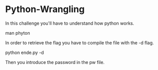# Python-Wrangling

In this challenge you'll have to understand how python works.

man phyton

In order to retrieve the flag you have to compile the file with the -d flag.

python ende.py -d

Then you introduce the password in the pw file.
